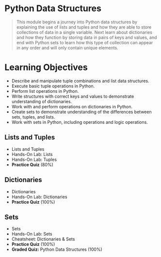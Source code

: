 # Python Data Structures
> This module begins a journey into Python data structures by explaining the use of lists and tuples and how they are able to store collections of data in a single variable. Next learn about dictionaries and how they function by storing data in pairs of keys and values, and end with Python sets to learn how this type of collection can appear in any order and will only contain unique elements.
# Learning Objectives
- Describe and manipulate tuple combinations and list data structures.
- Execute basic tuple operations in Python.
- Perform list operations in Python.
- Write structures with correct keys and values to demonstrate understanding of dictionaries.
- Work with and perform operations on dictionaries in Python.
- Create sets to demonstrate understanding of the differences between sets, tuples, and lists.
- Work with sets in Python, including operations and logic operations.
## Lists and Tuples
- Lists and Tuples
- Hands-On Lab: Lists
- Hands-On Lab: Tuples
- **Practice Quiz** (80%)
## Dictionaries
- Dictionaries
- Hands-On Lab: Dictionaries
- **Practice Quiz** (100%)
## Sets
- Sets
- Hands-On Lab: Sets
- Cheatsheet: Dictionaries & Sets
- **Practice Quiz** (100%)
- **Graded Quiz:** Python Data Structures (100%)
